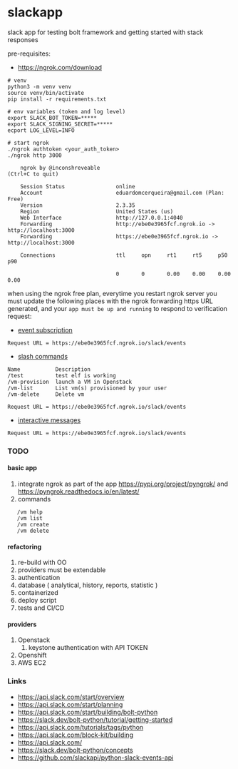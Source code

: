 # slackapp

slack app for testing bolt framework and getting started with stack responses

pre-requisites:

* https://ngrok.com/download

```
# venv
python3 -m venv venv
source venv/bin/activate
pip install -r requirements.txt

# env variables (token and log level)
export SLACK_BOT_TOKEN=*****
export SLACK_SIGNING_SECRET=*****
ecport LOG_LEVEL=INFO 

# start ngrok
./ngrok authtoken <your_auth_token>
./ngrok http 3000

    ngrok by @inconshreveable                                                                                                                                                                          (Ctrl+C to quit)
                                                                                                                                                                                                                       
    Session Status                online                                                                                                                                                                               
    Account                       eduardomcerqueira@gmail.com (Plan: Free)                                                                                                                                             
    Version                       2.3.35                                                                                                                                                                               
    Region                        United States (us)                                                                                                                                                                   
    Web Interface                 http://127.0.0.1:4040                                                                                                                                                                
    Forwarding                    http://ebe0e3965fcf.ngrok.io -> http://localhost:3000                                                                                                                                
    Forwarding                    https://ebe0e3965fcf.ngrok.io -> http://localhost:3000                                                                                                                               
                                                                                                                                                                                                                       
    Connections                   ttl     opn     rt1     rt5     p50     p90                                                                                                                                          

                                  0       0       0.00    0.00    0.00    0.00          
```

when using the ngrok free plan, everytime you restart ngrok server you must update the following places with the ngrok
forwarding https URL generated, and your `app must be up and running` to respond to verification request:

* [event subscription](https://api.slack.com/apps/A01PHET4R1B/event-subscriptions?)
```
Request URL = https://ebe0e3965fcf.ngrok.io/slack/events
```
* [slash commands](https://api.slack.com/apps/A01PHET4R1B/slash-commands?)
```
Name           Description
/test          test elf is working
/vm-provision  launch a VM in Openstack
/vm-list       List vm(s) provisioned by your user
/vm-delete     Delete vm

Request URL = https://ebe0e3965fcf.ngrok.io/slack/events
```
* [interactive messages](https://api.slack.com/apps/A01PHET4R1B/interactive-messages?)
```
Request URL = https://ebe0e3965fcf.ngrok.io/slack/events
```

### TODO

#### basic app

1. integrate ngrok as part of the app https://pypi.org/project/pyngrok/ and https://pyngrok.readthedocs.io/en/latest/
1. commands
```
   /vm help
   /vm list
   /vm create
   /vm delete
```

#### refactoring

1. re-build with OO
1. providers must be extendable
1. authentication
1. database ( analytical, history, reports, statistic )
1. containerized
1. deploy script
1. tests and CI/CD

#### providers

1. Openstack
    1. keystone authentication with API TOKEN
1. Openshift
1. AWS EC2

### Links

* https://api.slack.com/start/overview
* https://api.slack.com/start/planning
* https://api.slack.com/start/building/bolt-python
* https://slack.dev/bolt-python/tutorial/getting-started
* https://api.slack.com/tutorials/tags/python
* https://api.slack.com/block-kit/building
* https://api.slack.com/
* https://slack.dev/bolt-python/concepts
* https://github.com/slackapi/python-slack-events-api